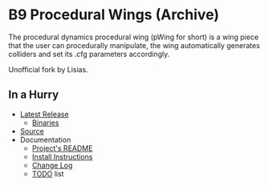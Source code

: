 # B9 Procedural Wings (Archive)

The procedural dynamics procedural wing (pWing for short) is a wing piece that the user can procedurally manipulate, the wing automatically generates colliders and set its .cfg parameters accordingly.

Unofficial fork by Lisias.


## In a Hurry

* [Latest Release](https://github.com/net-lisias-kspu/B9-PWings/releases)
	+ [Binaries](https://github.com/net-lisias-kspu/B9-PWings/tree/Archive)
* [Source](https://github.com/net-lisias-kspu/B9-PWings)
* Documentation
	+ [Project's README](https://github.com/net-lisias-kspu/B9-PWings/blob/master/README.md)
	+ [Install Instructions](https://github.com/net-lisias-kspu/B9-PWings/blob/master/INSTALL.md)
	+ [Change Log](./CHANGE_LOG.md)
	+ [TODO](./TODO.md) list
